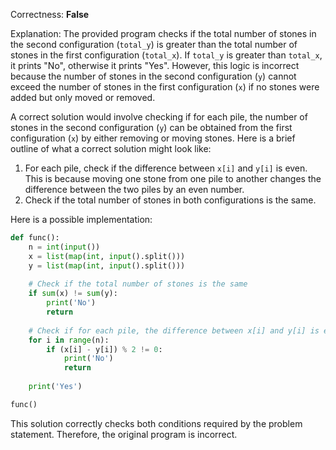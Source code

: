 Correctness: **False**

Explanation: The provided program checks if the total number of stones in the second configuration (`total_y`) is greater than the total number of stones in the first configuration (`total_x`). If `total_y` is greater than `total_x`, it prints "No", otherwise it prints "Yes". However, this logic is incorrect because the number of stones in the second configuration (`y`) cannot exceed the number of stones in the first configuration (`x`) if no stones were added but only moved or removed.

A correct solution would involve checking if for each pile, the number of stones in the second configuration (`y`) can be obtained from the first configuration (`x`) by either removing or moving stones. Here is a brief outline of what a correct solution might look like:

1. For each pile, check if the difference between `x[i]` and `y[i]` is even. This is because moving one stone from one pile to another changes the difference between the two piles by an even number.
2. Check if the total number of stones in both configurations is the same.

Here is a possible implementation:

```python
def func():
    n = int(input())
    x = list(map(int, input().split()))
    y = list(map(int, input().split()))
    
    # Check if the total number of stones is the same
    if sum(x) != sum(y):
        print('No')
        return
    
    # Check if for each pile, the difference between x[i] and y[i] is even
    for i in range(n):
        if (x[i] - y[i]) % 2 != 0:
            print('No')
            return
    
    print('Yes')

func()
```

This solution correctly checks both conditions required by the problem statement. Therefore, the original program is incorrect.